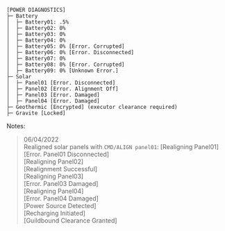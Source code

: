 ```.
[POWER DIAGNOSTICS]
├─ Battery
│  ├─ Battery01: .5%
│  ├─ Battery02: 0%
│  ├─ Battery03: 0%
│  ├─ Battery04: 0%
│  ├─ Battery05: 0% [Error. Corrupted]
│  ├─ Battery06: 0% [Error. Disconnected]
│  ├─ Battery07: 0%
│  ├─ Battery08: 0% [Error. Corrupted]
│  ├─ Battery09: 0% [Unknown Error.]
├─ Solar
│  ├─ Panel01 [Error. Disconnected]
│  ├─ Panel02 [Error. Alignment Off]
│  ├─ Panel03 [Error. Damaged]
│  ├─ Panel04 [Error. Damaged]
├─ Geothermic [Encrypted] (executor clearance required)
├─ Gravite [Locked]

```
Notes:

> 06/04/2022\
Realigned solar panels with ```CMD/ALIGN panel01```:
[Realigning Panel01]\
[Error. Panel01 Disconnected]\
[Realigning Panel02]\
[Realignment Successful]\
[Realigning Panel03]\
[Error. Panel03 Damaged]\
[Realigning Panel04]\
[Error. Panel04 Damaged]\
[Power Source Detected]\
[Recharging Initiated]\
[Guildbound Clearance Granted]